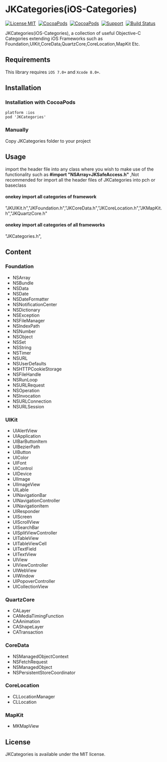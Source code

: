 JKCategories(iOS-Categories)
================
[![License MIT](https://img.shields.io/badge/license-MIT-green.svg?style=flat)](https://raw.githubusercontent.com/shaojiankui/JKCategories/master/LICENSE)&nbsp;
[![CocoaPods](http://img.shields.io/cocoapods/v/JKCategories.svg?style=flat)](http://cocoapods.org/?q=JKCategories)&nbsp;
[![CocoaPods](http://img.shields.io/cocoapods/p/JKCategories.svg?style=flat)](http://cocoapods.org/?q=JKCategories)&nbsp;
[![Support](https://img.shields.io/badge/support-iOS%206%2B%20-blue.svg?style=flat)](https://www.apple.com/nl/ios/)&nbsp;
[![Build Status](https://travis-ci.org/shaojiankui/JKCategories.svg?branch=master)](https://travis-ci.org/shaojiankui/JKCategories)


JKCategories(iOS-Categories), a collection of useful Objective-C Categories extending iOS Frameworks such as Foundation,UIKit,CoreData,QuartzCore,CoreLocation,MapKit Etc.

## Requirements
This library requires `iOS 7.0+` and `Xcode 8.0+`.

## Installation

### Installation with CocoaPods

    platform :ios
    pod 'JKCategories'
 	
### Manually

Copy JKCategories folder to your project

## Usage
import the header file into any class where you wish to make use of the functionality such as **#import "NSArray+JKSafeAccess.h"** ,Not recommended for import all the header files of JKCategories into pch or baseclass

#### onekey import all categories of framework

"JKUIKit.h","JKFoundation.h","JKCoreData.h","JKCoreLocation.h","JKMapKit.h","JKQuartzCore.h" 
#### onekey import all categories of all frameworks

"JKCategories.h",

## Content
### Foundation
* NSArray
* NSBundle
* NSData
* NSDate
* NSDateFormatter
* NSNotificationCenter
* NSDictionary
* NSException
* NSFileManager
* NSIndexPath
* NSNumber
* NSObject
* NSSet
* NSString
* NSTimer
* NSURL
* NSUserDefaults
* NSHTTPCookieStorage
* NSFileHandle
* NSRunLoop
* NSURLRequest
* NSOperation
* NSInvocation
* NSURLConnection
* NSURLSession

### UIKit
* UIAlertView
* UIApplication
* UIBarButtonItem
* UIBezierPath
* UIButton
* UIColor
* UIFont
* UIControl
* UIDevice
* UIImage
* UIImageView
* UILable
* UINavigationBar
* UINavigationController
* UINavigationItem
* UIResponder
* UIScreen
* UIScrollView
* UISearchBar
* UISplitViewController
* UITableView
* UITableViewCell
* UITextField
* UITextView
* UIView
* UIViewController
* UIWebView
* UIWindow
* UIPopoverController
* UICollectionView

### QuartzCore
* CALayer
* CAMediaTimingFunction
* CAAnimation
* CAShapeLayer
* CATransaction

### CoreData
* NSManagedObjectContext
* NSFetchRequest
* NSManagedObject
* NSPersistentStoreCoordinator

### CoreLocation
* CLLocationManager
* CLLocation

### MapKit
* MKMapView

## License

JKCategories is available under the MIT license.

